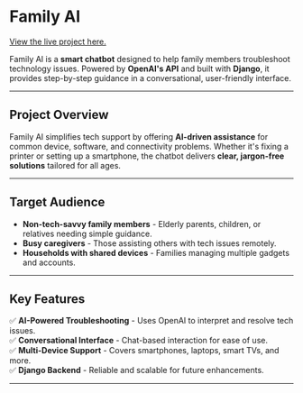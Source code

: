 # Family AI

[View the live project here.](https://family-ai-3bfb51c271b9.herokuapp.com)

Family AI is a **smart chatbot** designed to help family members troubleshoot technology issues. Powered by **OpenAI's API** and built with **Django**, it provides step-by-step guidance in a conversational, user-friendly interface.

---

## Project Overview
Family AI simplifies tech support by offering **AI-driven assistance** for common device, software, and connectivity problems. Whether it's fixing a printer or setting up a smartphone, the chatbot delivers **clear, jargon-free solutions** tailored for all ages.

---

## Target Audience
- **Non-tech-savvy family members** - Elderly parents, children, or relatives needing simple guidance.
- **Busy caregivers** - Those assisting others with tech issues remotely.
- **Households with shared devices** - Families managing multiple gadgets and accounts.

---

## Key Features
✅ **AI-Powered Troubleshooting** - Uses OpenAI to interpret and resolve tech issues.  
✅ **Conversational Interface** - Chat-based interaction for ease of use.  
✅ **Multi-Device Support** - Covers smartphones, laptops, smart TVs, and more.  
✅ **Django Backend** - Reliable and scalable for future enhancements.  

---

